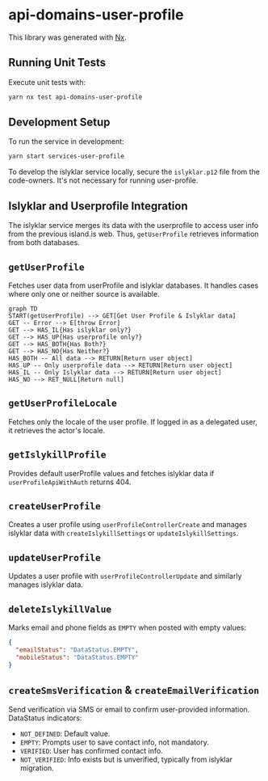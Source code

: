 # api-domains-user-profile

This library was generated with [Nx](https://nx.dev).

## Running Unit Tests

Execute unit tests with:

```bash
yarn nx test api-domains-user-profile
```

## Development Setup

To run the service in development:

```bash
yarn start services-user-profile
```

To develop the islyklar service locally, secure the `islyklar.p12` file from the code-owners. It's not necessary for running user-profile.

## Islyklar and Userprofile Integration

The islyklar service merges its data with the userprofile to access user info from the previous island.is web. Thus, `getUserProfile` retrieves information from both databases.

## `getUserProfile`

Fetches user data from userProfile and islyklar databases. It handles cases where only one or neither source is available.

```mermaid
graph TD
START(getUserProfile) --> GET[Get User Profile & Islyklar data]
GET -- Error --> E[throw Error]
GET --> HAS_IL{Has islyklar only?}
GET --> HAS_UP{Has userprofile only?}
GET --> HAS_BOTH{Has Both?}
GET --> HAS_NO{Has Neither?}
HAS_BOTH -- All data --> RETURN[Return user object]
HAS_UP -- Only userprofile data --> RETURN[Return user object]
HAS_IL -- Only Islyklar data --> RETURN[Return user object]
HAS_NO --> RET_NULL[Return null]
```

## `getUserProfileLocale`

Fetches only the locale of the user profile. If logged in as a delegated user, it retrieves the actor's locale.

## `getIslykillProfile`

Provides default userProfile values and fetches islyklar data if `userProfileApiWithAuth` returns 404.

## `createUserProfile`

Creates a user profile using `userProfileControllerCreate` and manages islyklar data with `createIslykillSettings` or `updateIslykillSettings`.

## `updateUserProfile`

Updates a user profile with `userProfileControllerUpdate` and similarly manages islyklar data.

## `deleteIslykillValue`

Marks email and phone fields as `EMPTY` when posted with empty values:

```json
{
  "emailStatus": "DataStatus.EMPTY",
  "mobileStatus": "DataStatus.EMPTY"
}
```

## `createSmsVerification` & `createEmailVerification`

Send verification via SMS or email to confirm user-provided information. DataStatus indicators:

- `NOT_DEFINED`: Default value.
- `EMPTY`: Prompts user to save contact info, not mandatory.
- `VERIFIED`: User has confirmed contact info.
- `NOT_VERIFIED`: Info exists but is unverified, typically from islyklar migration.
